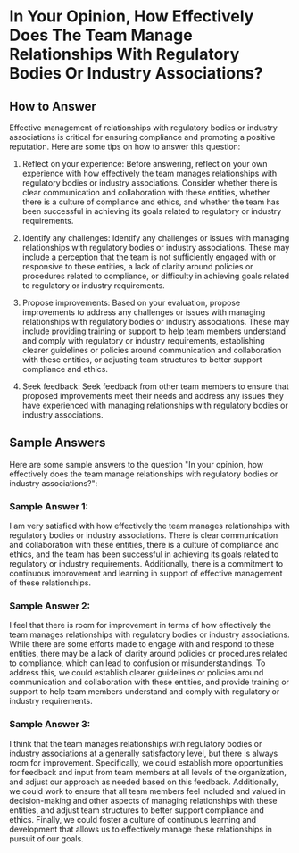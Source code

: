 In Your Opinion, How Effectively Does The Team Manage Relationships With Regulatory Bodies Or Industry Associations?
===========================================================================================================================================

How to Answer
-------------

Effective management of relationships with regulatory bodies or industry associations is critical for ensuring compliance and promoting a positive reputation. Here are some tips on how to answer this question:

1. Reflect on your experience: Before answering, reflect on your own experience with how effectively the team manages relationships with regulatory bodies or industry associations. Consider whether there is clear communication and collaboration with these entities, whether there is a culture of compliance and ethics, and whether the team has been successful in achieving its goals related to regulatory or industry requirements.

2. Identify any challenges: Identify any challenges or issues with managing relationships with regulatory bodies or industry associations. These may include a perception that the team is not sufficiently engaged with or responsive to these entities, a lack of clarity around policies or procedures related to compliance, or difficulty in achieving goals related to regulatory or industry requirements.

3. Propose improvements: Based on your evaluation, propose improvements to address any challenges or issues with managing relationships with regulatory bodies or industry associations. These may include providing training or support to help team members understand and comply with regulatory or industry requirements, establishing clearer guidelines or policies around communication and collaboration with these entities, or adjusting team structures to better support compliance and ethics.

4. Seek feedback: Seek feedback from other team members to ensure that proposed improvements meet their needs and address any issues they have experienced with managing relationships with regulatory bodies or industry associations.

Sample Answers
--------------

Here are some sample answers to the question "In your opinion, how effectively does the team manage relationships with regulatory bodies or industry associations?":

### Sample Answer 1:

I am very satisfied with how effectively the team manages relationships with regulatory bodies or industry associations. There is clear communication and collaboration with these entities, there is a culture of compliance and ethics, and the team has been successful in achieving its goals related to regulatory or industry requirements. Additionally, there is a commitment to continuous improvement and learning in support of effective management of these relationships.

### Sample Answer 2:

I feel that there is room for improvement in terms of how effectively the team manages relationships with regulatory bodies or industry associations. While there are some efforts made to engage with and respond to these entities, there may be a lack of clarity around policies or procedures related to compliance, which can lead to confusion or misunderstandings. To address this, we could establish clearer guidelines or policies around communication and collaboration with these entities, and provide training or support to help team members understand and comply with regulatory or industry requirements.

### Sample Answer 3:

I think that the team manages relationships with regulatory bodies or industry associations at a generally satisfactory level, but there is always room for improvement. Specifically, we could establish more opportunities for feedback and input from team members at all levels of the organization, and adjust our approach as needed based on this feedback. Additionally, we could work to ensure that all team members feel included and valued in decision-making and other aspects of managing relationships with these entities, and adjust team structures to better support compliance and ethics. Finally, we could foster a culture of continuous learning and development that allows us to effectively manage these relationships in pursuit of our goals.
